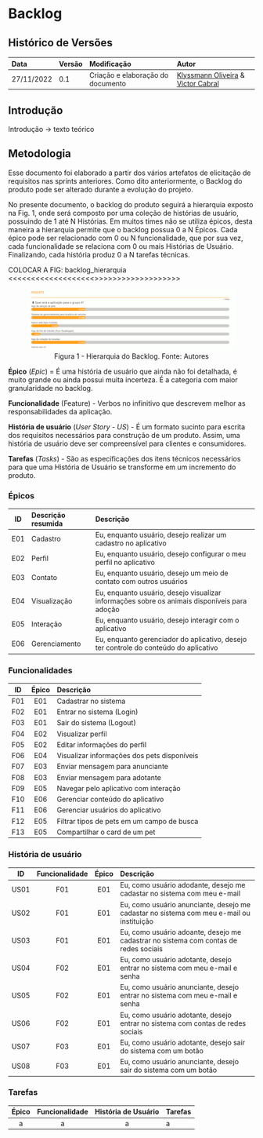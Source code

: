# Backlog

## Histórico de Versões

| Data | Versão | Modificação | Autor |
| :- | :- | :- | :- |
|27/11/2022 | 0.1 | Criação  e elaboração do documento | [Klyssmann Oliveira](https://github.com/klyssmannoliveira) & [Victor Cabral](https://github.com/victordscabral) |

## Introdução 

Introdução -> texto teórico
  
## Metodologia

Esse documento foi elaborado a partir dos vários artefatos de elicitação de requisitos nas sprints anteriores. Como dito anteriormente, o Backlog do produto pode ser alterado durante a evolução do projeto. 

No presente documento, o backlog do produto seguirá a hierarquia exposto na Fig. 1, onde será composto por uma coleção de histórias de usuário, possuindo de 1 até N Histórias. Em muitos times não se utiliza épicos, desta maneira a hierarquia permite que o backlog possua 0 a N Épicos. Cada épico pode ser relacionado com 0 ou N funcionalidade, que por sua vez, cada funcionalidade se relaciona com 0 ou mais Histórias de Usuário. Finalizando, cada história produz 0 a N tarefas técnicas.

COLOCAR A FIG: backlog_hierarquia <<<<<<<<<<<<<<<<<<<>>>>>>>>>>>>>>>>>>>
<figure>
  <img src="https://github.com/UnBArqDsw2022-2/2022.2_G4_IDotPet/blob/master/docs/assets/brainstorm/tema_parte1.png?raw=true" alt="Hierarquia do Backlog"/>
  <figcaption align="center" >Figura 1 - Hierarquia do Backlog. Fonte: Autores </figcaption>
</figure>



**Épico** (*Epic*) = É uma história de usuário que ainda não foi detalhada, é muito grande ou ainda possui muita incerteza. É a categoria com maior granularidade no backlog.

**Funcionalidade** (Feature) - Verbos no infinitivo que descrevem melhor as responsabilidades da aplicação.

**História de usuário** (*User Story - US*) - É um formato sucinto para escrita dos requisitos necessários para construção de um produto. Assim, uma história de usuário deve ser compreensível para clientes e consumidores.

**Tarefas** (*Tasks*) - São as especificações dos itens técnicos necessários para que uma História de Usuário se transforme em um incremento do produto.


### Épicos

|ID | Descrição resumida | Descrição
| :-: | :- | :- |
| E01 | Cadastro | Eu, enquanto usuário, desejo realizar um cadastro no aplicativo |
| E02 | Perfil | Eu, enquanto usuário, desejo configurar o meu perfil no aplicativo |
| E03 | Contato | Eu, enquanto usuário, desejo um meio de contato com outros usuários |
| E04 | Visualização | Eu, enquanto usuário, desejo visualizar informações sobre os animais disponíveis para adoção |
| E05 | Interação | Eu, enquanto usuário, desejo interagir com o aplicativo |
| E06 | Gerenciamento | Eu, enquanto gerenciador do aplicativo, desejo ter controle do conteúdo do aplicativo |


### Funcionalidades

| ID | Épico | Descrição |
| :-: | :-: | :-- |
| F01 | E01 | Cadastrar no sistema |
| F02 | E01 | Entrar no sistema (Login) |
| F03 | E01 | Sair do sistema (Logout) |
| F04 | E02 | Visualizar perfil |
| F05 | E02 | Editar informações do perfil |
| F06 | E04 | Visualizar informações dos pets disponíveis |
| F07 | E03 | Enviar mensagem para anunciante |
| F08 | E03 | Enviar mensagem para adotante |
| F09 | E05 | Navegar pelo aplicativo com interação |
| F10 | E06 | Gerenciar conteúdo do aplicativo |
| F11 | E06 | Gerenciar usuários do aplicativo |
| F12 | E05 | Filtrar tipos de pets em um campo de busca |
| F13 | E05 | Compartilhar o card de um pet |



### História de usuário

| ID | Funcionalidade| Épico | Descrição |
| :-: | :-: | :-: | :- |
|  US01 | F01 | E01 | Eu, como usuário adodante, desejo me cadastar no sistema com meu e-mail|
|  US02 | F01 | E01 | Eu, como usuário anunciante, desejo me cadastar no sistema com meu e-mail ou instituição |
| US03 | F01 | E01 | Eu, como usuário adoante, desejo me cadastrar no sistema com contas de redes sociais |
| US04 | F02 | E01 | Eu, como usuário adotante, desejo entrar no sistema com meu e-mail e senha |
| US05 | F02 | E01 | Eu, como usuário anunciante, desejo entrar no sistema com meu e-mail e senha |
| US06 | F02 | E01 | Eu, como usuário adotante, desejo entrar no sistema com contas de redes sociais |
| US07 | F03 | E01 | Eu, como usuário adotante, desejo sair do sistema com um botão |
| US08 | F03 | E01 | Eu, como usuário anunciante, desejo sair do sistema com um botão |

### Tarefas

| Épico | Funcionalidade | História de Usuário | Tarefas |
| :-: | :-: | :-: | :- |
| a | a | a | a |

